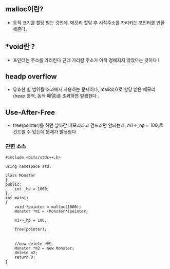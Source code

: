 ## malloc이란?

- 동적 크기를 할당 받는 것인데. 메모리 할당 후 시작주소를 가리키는 포인터를 반환해준다. 


## *void란 ?

- 포인터는 주소를 가리킨다 근데 가리킬 주소가 아직 정해지지 않았다는 것이다 !


## headp overflow

- 유효한 힙 범위를 초과해서 사용하는 문제이다, malloc으로 할당 받은 메모리(heap 영역, 동적 배열)를 초과하면 발생한다 .

## Use-After-Free

- free(pointer)를 하면 날아간 메모리라고 건드리면 안되는데, m1->_hp = 100;로 건드릴 수 있는데 문제가 발생한다 



### 관련 소스

````
#include <bits/stdc++.h>

using namespace std;

class Monster
{
public:
	int _hp = 1000;
};
int main()
{
	void *pointer = malloc(1000);
	Monster *m1 = (Monster*)pointer;

	m1->_hp = 100;

	free(pointer);


	//new delete 버전 
	Monster *m2 = new Monster;
	delete m2;
	return 0; 
}
````
